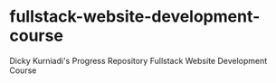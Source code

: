 # fullstack-website-development-course
Dicky Kurniadi's Progress Repository
Fullstack Website Development Course

